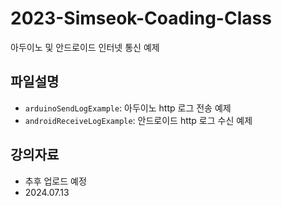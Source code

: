 # 2023-Simseok-Coading-Class
아두이노 및 안드로이드 인터넷 통신 예제



## 파일설명

- `arduinoSendLogExample`: 아두이노 http 로그 전송 예제
- `androidReceiveLogExample`: 안드로이드 http 로그 수신 예제



## 강의자료

- 추후 업로드 예정
- 2024.07.13

